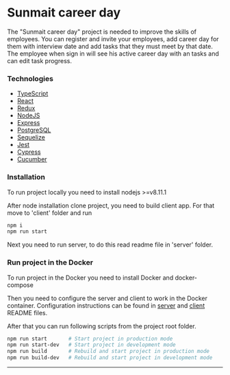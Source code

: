 # Sunmait career day

The "Sunmait career day" project is needed to improve the skills of employees. You can register and invite your employees, add career day for them with interview date and add tasks that they must meet by that date. The employee when sign in will see his active career day with an tasks and can edit task progress.

### Technologies

- [TypeScript]
- [React]
- [Redux]
- [NodeJS]
- [Express]
- [PostgreSQL]
- [Sequelize]
- [Jest]
- [Cypress]
- [Cucumber]

### Installation

To run project locally you need to install nodejs >=v8.11.1

After node installation clone project, you need to build client app. For that move to 'client' folder and run

```sh
npm i
npm run start
```

Next you need to run server, to do this read readme file in 'server' folder.

### Run project in the Docker

To run project in the Docker you need to install Docker and docker-compose

Then you need to configure the server and client to work in the Docker container. Configuration instructions can be found in [server](server/README.md#configuration-to-run-in-docker) and [client](client/README.md#configuration-to-run-in-docker) README files.

After that you can run following scripts from the project root folder.

```sh
npm run start       # Start project in production mode
npm run start-dev   # Start project in development mode
npm run build       # Rebuild and start project in production mode
npm run build-dev   # Rebuild and start project in development mode
```

---

[typescript]: https://www.typescriptlang.org/
[react]: https://reactjs.org/
[redux]: https://redux.js.org/
[nodejs]: https://nodejs.org/
[express]: https://expressjs.com/
[postgresql]: https://www.postgresql.org/
[sequelize]: http://docs.sequelizejs.com/
[jest]: https://facebook.github.io/jest/
[cypress]: https://www.cypress.io/
[cucumber]: https://cucumber.io/
